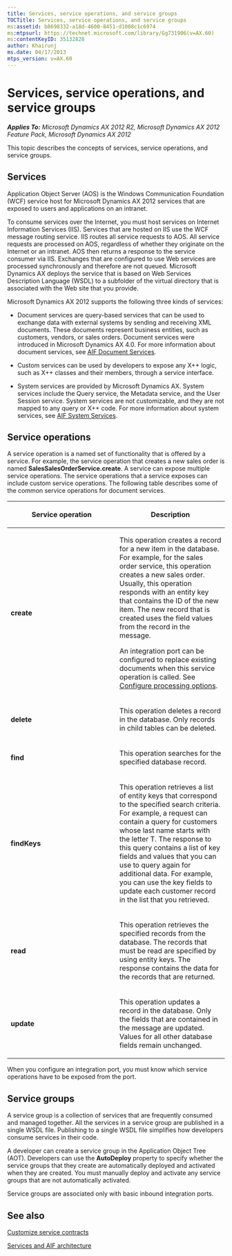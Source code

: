 ```yaml
---
title: Services, service operations, and service groups
TOCTitle: Services, service operations, and service groups
ms:assetid: b8698332-a18d-4600-8451-d1008c1c6974
ms:mtpsurl: https://technet.microsoft.com/library/Gg731906(v=AX.60)
ms:contentKeyID: 35132828
author: Khairunj
ms.date: 04/17/2013
mtps_version: v=AX.60
---
```


# Services, service operations, and service groups 


_**Applies To:** Microsoft Dynamics AX 2012 R2, Microsoft Dynamics AX 2012 Feature Pack, Microsoft Dynamics AX 2012_

This topic describes the concepts of services, service operations, and service groups.

## Services

Application Object Server (AOS) is the Windows Communication Foundation (WCF) service host for Microsoft Dynamics AX 2012 services that are exposed to users and applications on an intranet.

To consume services over the Internet, you must host services on Internet Information Services (IIS). Services that are hosted on IIS use the WCF message routing service. IIS routes all service requests to AOS. All service requests are processed on AOS, regardless of whether they originate on the Internet or an intranet. AOS then returns a response to the service consumer via IIS. Exchanges that are configured to use Web services are processed synchronously and therefore are not queued. Microsoft Dynamics AX deploys the service that is based on Web Services Description Language (WSDL) to a subfolder of the virtual directory that is associated with the Web site that you provide.

Microsoft Dynamics AX 2012 supports the following three kinds of services:

  - Document services are query-based services that can be used to exchange data with external systems by sending and receiving XML documents. These documents represent business entities, such as customers, vendors, or sales orders. Document services were introduced in Microsoft Dynamics AX 4.0. For more information about document services, see [AIF Document Services](aif-document-services.md).

  - Custom services can be used by developers to expose any X++ logic, such as X++ classes and their members, through a service interface.

  - System services are provided by Microsoft Dynamics AX. System services include the Query service, the Metadata service, and the User Session service. System services are not customizable, and they are not mapped to any query or X++ code. For more information about system services, see [AIF System Services](aif-system-services.md).

## Service operations

A service operation is a named set of functionality that is offered by a service. For example, the service operation that creates a new sales order is named **SalesSalesOrderService.create**. A service can expose multiple service operations. The service operations that a service exposes can include custom service operations. The following table describes some of the common service operations for document services.

<table>
<colgroup>
<col style="width: 50%" />
<col style="width: 50%" />
</colgroup>
<thead>
<tr class="header">
<th><p>Service operation</p></th>
<th><p>Description</p></th>
</tr>
</thead>
<tbody>
<tr class="odd">
<td><p><strong>create</strong></p></td>
<td><p>This operation creates a record for a new item in the database. For example, for the sales order service, this operation creates a new sales order. Usually, this operation responds with an entity key that contains the ID of the new item. The new record that is created uses the field values from the record in the message.</p>
<p>An integration port can be configured to replace existing documents when this service operation is called. See <a href="configure-processing-options.md">Configure processing options</a>.</p></td>
</tr>
<tr class="even">
<td><p><strong>delete</strong></p></td>
<td><p>This operation deletes a record in the database. Only records in child tables can be deleted.</p></td>
</tr>
<tr class="odd">
<td><p><strong>find</strong></p></td>
<td><p>This operation searches for the specified database record.</p></td>
</tr>
<tr class="even">
<td><p><strong>findKeys</strong></p></td>
<td><p>This operation retrieves a list of entity keys that correspond to the specified search criteria. For example, a request can contain a query for customers whose last name starts with the letter T. The response to this query contains a list of key fields and values that you can use to query again for additional data. For example, you can use the key fields to update each customer record in the list that you retrieved.</p></td>
</tr>
<tr class="odd">
<td><p><strong>read</strong></p></td>
<td><p>This operation retrieves the specified records from the database. The records that must be read are specified by using entity keys. The response contains the data for the records that are returned.</p></td>
</tr>
<tr class="even">
<td><p><strong>update</strong></p></td>
<td><p>This operation updates a record in the database. Only the fields that are contained in the message are updated. Values for all other database fields remain unchanged.</p></td>
</tr>
</tbody>
</table>


When you configure an integration port, you must know which service operations have to be exposed from the port.

## Service groups

A service group is a collection of services that are frequently consumed and managed together. All the services in a service group are published in a single WSDL file. Publishing to a single WSDL file simplifies how developers consume services in their code.

A developer can create a service group in the Application Object Tree (AOT). Developers can use the **AutoDeploy** property to specify whether the service groups that they create are automatically deployed and activated when they are created. You must manually deploy and activate any service groups that are not automatically activated.

Service groups are associated only with basic inbound integration ports.

## See also

[Customize service contracts](customize-service-contracts.md)

[Services and AIF architecture](services-and-aif-architecture.md)

